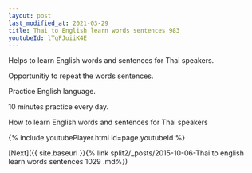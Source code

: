 ```yaml
---
layout: post
last_modified_at: 2021-03-29
title: Thai to English learn words sentences 983 
youtubeId: lTqFJoiiK4E
---
```

 
 
Helps to learn English words and sentences for Thai speakers.

Opportunitiy to repeat the words sentences. 

Practice English language. 
 
10 minutes practice every day. 
 
How to learn English words and sentences for Thai speakers 
 
{% include youtubePlayer.html id=page.youtubeId %}
 
 
[Next]({{ site.baseurl }}{% link  split2/_posts/2015-10-06-Thai to english learn words sentences 1029 .md%})
 
